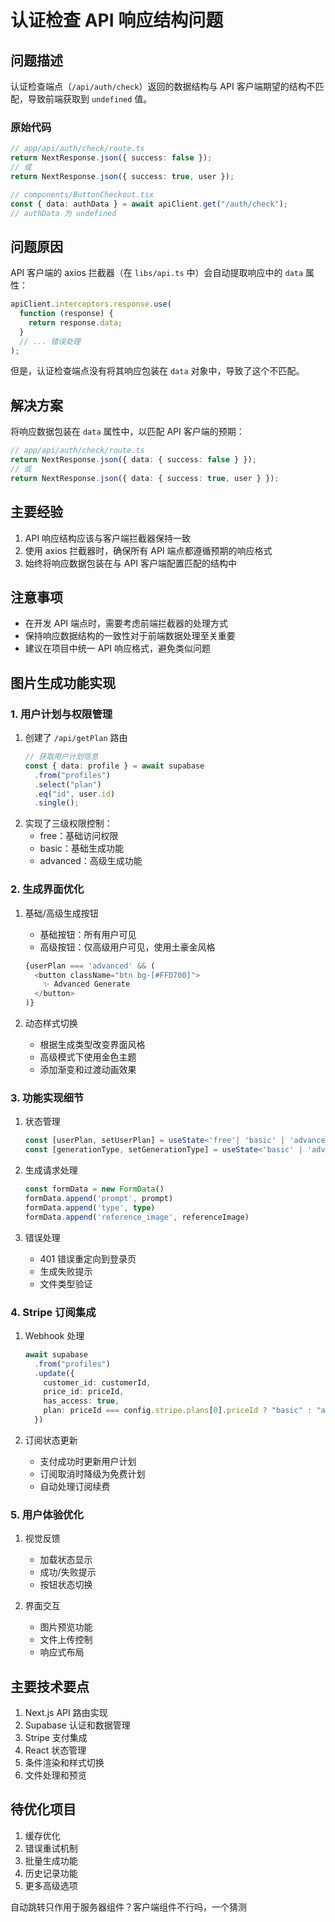 # 认证检查 API 响应结构问题

## 问题描述
认证检查端点（`/api/auth/check`）返回的数据结构与 API 客户端期望的结构不匹配，导致前端获取到 `undefined` 值。

### 原始代码
```typescript
// app/api/auth/check/route.ts
return NextResponse.json({ success: false });
// 或
return NextResponse.json({ success: true, user });
```

```typescript
// components/ButtonCheckout.tsx
const { data: authData } = await apiClient.get("/auth/check");
// authData 为 undefined
```

## 问题原因
API 客户端的 axios 拦截器（在 `libs/api.ts` 中）会自动提取响应中的 `data` 属性：
```typescript
apiClient.interceptors.response.use(
  function (response) {
    return response.data;
  }
  // ... 错误处理
);
```

但是，认证检查端点没有将其响应包装在 `data` 对象中，导致了这个不匹配。

## 解决方案
将响应数据包装在 `data` 属性中，以匹配 API 客户端的预期：

```typescript
// app/api/auth/check/route.ts
return NextResponse.json({ data: { success: false } });
// 或
return NextResponse.json({ data: { success: true, user } });
```

## 主要经验
1. API 响应结构应该与客户端拦截器保持一致
2. 使用 axios 拦截器时，确保所有 API 端点都遵循预期的响应格式
3. 始终将响应数据包装在与 API 客户端配置匹配的结构中

## 注意事项
- 在开发 API 端点时，需要考虑前端拦截器的处理方式
- 保持响应数据结构的一致性对于前端数据处理至关重要
- 建议在项目中统一 API 响应格式，避免类似问题

## 图片生成功能实现

### 1. 用户计划与权限管理
1. 创建了 `/api/getPlan` 路由
   ```typescript
   // 获取用户计划信息
   const { data: profile } = await supabase
     .from("profiles")
     .select("plan")
     .eq("id", user.id)
     .single();
   ```
2. 实现了三级权限控制：
   - free：基础访问权限
   - basic：基础生成功能
   - advanced：高级生成功能

### 2. 生成界面优化
1. 基础/高级生成按钮
   - 基础按钮：所有用户可见
   - 高级按钮：仅高级用户可见，使用土豪金风格
   ```typescript
   {userPlan === 'advanced' && (
     <button className="btn bg-[#FFD700]">
       ✨ Advanced Generate
     </button>
   )}
   ```

2. 动态样式切换
   - 根据生成类型改变界面风格
   - 高级模式下使用金色主题
   - 添加渐变和过渡动画效果

### 3. 功能实现细节
1. 状态管理
   ```typescript
   const [userPlan, setUserPlan] = useState<'free'| 'basic' | 'advanced'>('free')
   const [generationType, setGenerationType] = useState<'basic' | 'advanced'>('basic')
   ```

2. 生成请求处理
   ```typescript
   const formData = new FormData()
   formData.append('prompt', prompt)
   formData.append('type', type)
   formData.append('reference_image', referenceImage)
   ```

3. 错误处理
   - 401 错误重定向到登录页
   - 生成失败提示
   - 文件类型验证

### 4. Stripe 订阅集成
1. Webhook 处理
   ```typescript
   await supabase
     .from("profiles")
     .update({
       customer_id: customerId,
       price_id: priceId,
       has_access: true,
       plan: priceId === config.stripe.plans[0].priceId ? "basic" : "advanced"
     })
   ```

2. 订阅状态更新
   - 支付成功时更新用户计划
   - 订阅取消时降级为免费计划
   - 自动处理订阅续费

### 5. 用户体验优化
1. 视觉反馈
   - 加载状态显示
   - 成功/失败提示
   - 按钮状态切换

2. 界面交互
   - 图片预览功能
   - 文件上传控制
   - 响应式布局

## 主要技术要点
1. Next.js API 路由实现
2. Supabase 认证和数据管理
3. Stripe 支付集成
4. React 状态管理
5. 条件渲染和样式切换
6. 文件处理和预览

## 待优化项目
1. 缓存优化
2. 错误重试机制
3. 批量生成功能
4. 历史记录功能
5. 更多高级选项

自动跳转只作用于服务器组件？客户端组件不行吗，一个猜测